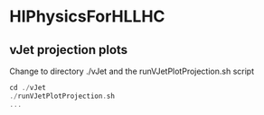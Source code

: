 # HIPhysicsForHLLHC

## vJet projection plots

Change to directory ./vJet and the runVJetPlotProjection.sh script

```C++
cd ./vJet
./runVJetPlotProjection.sh
...
```

